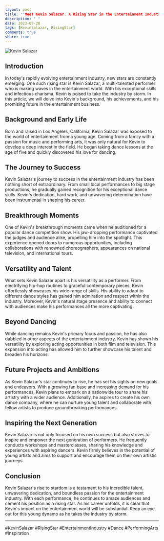 ```yaml
---
layout: post
title: ""Meet Kevin Salazar: A Rising Star in the Entertainment Industry""
description: " "
date: 2023-09-20
tags: [KevinSalazar, RisingStar]
comments: true
share: true
---
```


![Kevin Salazar](https://source.unsplash.com/1600x900/?entertainment)

## Introduction

In today's rapidly evolving entertainment industry, new stars are constantly emerging. One such rising star is Kevin Salazar, a multi-talented performer who is making waves in the entertainment world. With his exceptional skills and infectious charisma, Kevin is poised to take the industry by storm. In this article, we will delve into Kevin's background, his achievements, and his promising future in the entertainment business.

## Background and Early Life

Born and raised in Los Angeles, California, Kevin Salazar was exposed to the world of entertainment from a young age. Coming from a family with a passion for music and performing arts, it was only natural for Kevin to develop a deep interest in the field. He began taking dance lessons at the age of five and quickly discovered his love for dancing.

## The Journey to Success

Kevin Salazar's journey to success in the entertainment industry has been nothing short of extraordinary. From small local performances to big stage productions, he gradually gained recognition for his exceptional dance skills. Kevin's dedication, hard work, and unwavering determination have been instrumental in shaping his career.

## Breakthrough Moments

One of Kevin's breakthrough moments came when he auditioned for a popular dance competition show. His jaw-dropping performance captivated the judges and audience alike, propelling him into the spotlight. This experience opened doors to numerous opportunities, including collaborations with renowned choreographers, appearances on national television, and international tours.

## Versatility and Talent

What sets Kevin Salazar apart is his versatility as a performer. From electrifying hip-hop routines to graceful contemporary pieces, Kevin effortlessly showcases his wide range of skills. His ability to adapt to different dance styles has gained him admiration and respect within the industry. Moreover, Kevin's natural stage presence and ability to connect with audiences make his performances all the more captivating.

## Beyond Dancing

While dancing remains Kevin's primary focus and passion, he has also dabbled in other aspects of the entertainment industry. Kevin has shown his versatility by exploring acting opportunities in both film and television. This expansion into acting has allowed him to further showcase his talent and broaden his horizons.

## Future Projects and Ambitions

As Kevin Salazar's star continues to rise, he has set his sights on new goals and endeavors. With a growing fan base and increasing demand for his performances, Kevin plans to embark on a nationwide tour to share his artistry with a wider audience. Additionally, he aspires to create his own dance company, where he can nurture young talent and collaborate with fellow artists to produce groundbreaking performances.

## Inspiring the Next Generation

Kevin Salazar is not only focused on his own success but also strives to inspire and empower the next generation of performers. He frequently conducts workshops and masterclasses, sharing his knowledge and experiences with aspiring dancers. Kevin firmly believes in the potential of young artists and aims to support and encourage them on their own artistic journeys.

## Conclusion

Kevin Salazar's rise to stardom is a testament to his incredible talent, unwavering dedication, and boundless passion for the entertainment industry. With each performance, he continues to amaze audiences and cement his position as a rising star. As his career unfolds, it is clear that Kevin's impact on the entertainment world will be substantial. Keep an eye out for this young dynamo as he takes the industry by storm.

---

\#KevinSalazar #RisingStar #EntertainmentIndustry #Dance #PerformingArts #Inspiration